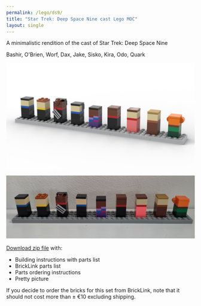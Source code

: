 ```yaml
---
permalink: /lego/ds9/
title: "Star Trek: Deep Space Nine cast Lego MOC"
layout: single
---
```


A minimalistic rendition of the cast of Star Trek: Deep Space Nine

Bashir, O'Brien, Worf, Dax, Jake, Sisko, Kira, Odo, Quark

![render](/images/lego/ds9/render.png)

![photo](/images/lego/ds9/photo.jpg)

[Download zip file](https://www.dropbox.com/scl/fi/n0u3heyl6ccbd7z64wmas/lego-ds9-cast.zip?rlkey=4466tntsxbk1jm9pxmbyc30cw&dl=1) with:

- Building instructions with parts list
- BrickLink parts list
- Parts ordering instructions
- Pretty picture

If you decide to order the bricks for this set from BrickLink, note that it should not cost more than ± €10 excluding shipping.
